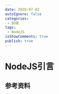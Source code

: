 ```yaml
---
date: 2020-07-02
autoIgnore: false
categories:
 - 前端
tags:
 - NodeJS
isShowComments: true
publish: true
---
```


# NodeJS引言

## 参考资料
